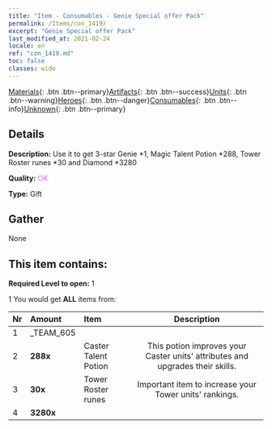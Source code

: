 ```yaml
---
title: "Item - Consumables - Genie Special offer Pack"
permalink: /Items/con_1419/
excerpt: "Genie Special offer Pack"
last_modified_at: 2021-02-24
locale: en
ref: "con_1419.md"
toc: false
classes: wide
---
```

 [Materials](/Items/){: .btn .btn--primary}[Artifacts](/Items/Artifacts/){: .btn .btn--success}[Units](/Items/Units/){: .btn .btn--warning}[Heroes](/Items/Heroes/){: .btn .btn--danger}[Consumables](/Items/Consumables/){: .btn .btn--info}[Unknown](/Items/Unknown/){: .btn .btn--primary}

## Details
 **Description:** Use it to get 3-star Genie *1, Magic Talent Potion *288, Tower Roster runes *30 and Diamond *3280

 **Quality:** <span style="color: #DA70D6">OK</span>

 **Type:** Gift

## Gather

  None

## This item contains:

 **Required Level to open:** 1

 1 You would get **ALL** items  from:

  | Nr | Amount |     Item    | Description |
  |:---|:-------|:------------|:-----------:|
  | 1 | _TEAM_605 | 
  | 2 |  **288x** | Caster Talent Potion | This potion improves your Caster units' attributes and upgrades their skills.  | 
  | 3 |  **30x** | Tower Roster runes | Important item to increase your Tower units' rankings.  | 
  | 4 |  **3280x** | <i class="fas fa-gem"/> |  | 
